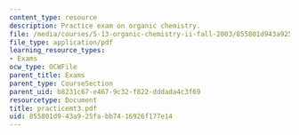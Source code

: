 ```yaml
---
content_type: resource
description: Practice exam on organic chemistry.
file: /media/courses/5-13-organic-chemistry-ii-fall-2003/855801d943a925fabb7416926f177e14_practicemt3.pdf
file_type: application/pdf
learning_resource_types:
- Exams
ocw_type: OCWFile
parent_title: Exams
parent_type: CourseSection
parent_uid: b8231c67-e467-9c32-f822-dddada4c3f69
resourcetype: Document
title: practicemt3.pdf
uid: 855801d9-43a9-25fa-bb74-16926f177e14
---
```

